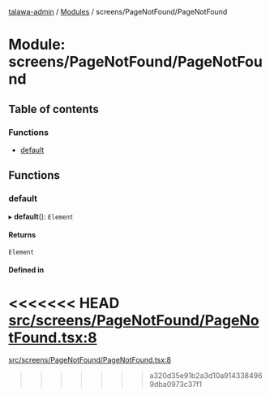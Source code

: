 [talawa-admin](../README.md) / [Modules](../modules.md) / screens/PageNotFound/PageNotFound

# Module: screens/PageNotFound/PageNotFound

## Table of contents

### Functions

- [default](screens_PageNotFound_PageNotFound.md#default)

## Functions

### default

▸ **default**(): `Element`

#### Returns

`Element`

#### Defined in

<<<<<<< HEAD
[src/screens/PageNotFound/PageNotFound.tsx:8](https://github.com/PalisadoesFoundation/talawa-admin/blob/12d9229/src/screens/PageNotFound/PageNotFound.tsx#L8)
=======
[src/screens/PageNotFound/PageNotFound.tsx:8](https://github.com/PalisadoesFoundation/talawa-admin/blob/b619a0d/src/screens/PageNotFound/PageNotFound.tsx#L8)
>>>>>>> a320d35e91b2a3d10a9143384969dba0973c37f1
